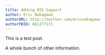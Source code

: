 ```yaml
---
title: Adding RSS Support
author: Eric Nakagawa
authorURL: http://twitter.com/ericnakagawa
authorFBID: 661277173
---
```


This is a test post.

<!--truncate-->

A whole bunch of other information.
